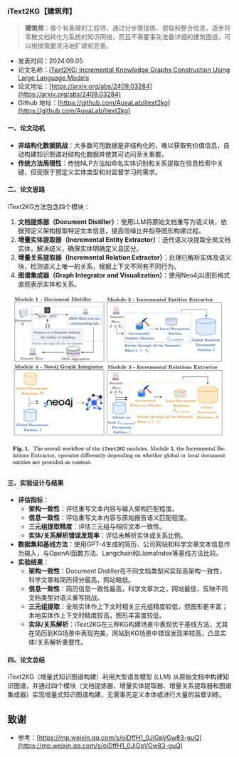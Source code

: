 ### iText2KG【建筑师】
> **建筑师**：像个有条理的工程师，通过分步骤提炼、提取和整合信息，逐步将零散文档转化为系统的知识网络，而且不需要事先准备详细的建筑图纸，可以根据需要灵活地扩建和完善。
>

* 发表时间：2024.09.05
* 论文名称：[iText2KG: Incremental Knowledge Graphs Construction Using Large Language Models](https://arxiv.org/abs/2409.03284)
* 论文地址：[https://arxiv.org/abs/2409.03284](https://arxiv.org/abs/2409.03284)
* Github 地址：[https://github.com/AuvaLab/itext2kg](https://github.com/AuvaLab/itext2kg)

#### 一、论文动机

- **非结构化数据挑战**：大多数可用数据是非结构化的，难以获取有价值信息，自动构建知识图谱对结构化数据并使其可访问至关重要。
- **传统方法局限性**：传统NLP方法如命名实体识别和关系提取在信息检索中关键，但受限于预定义实体类型和对监督学习的需求。

#### 二、论文思路

iText2KG方法包含四个模块：

1. **文档提炼器（Document Distiller）**：使用LLM将原始文档重写为语义块，依据预定义架构提取特定文本信息，提高信噪比并指导图形构建过程。
2. **增量实体提取器（Incremental Entity Extractor）**：迭代语义块提取全局文档实体，解决歧义，确保实体明确定义且区分。
3. **增量关系提取器（Incremental Relation Extractor）**：处理已解析实体及语义块，检测语义上唯一的关系，根据上下文不同有不同行为。
4. **图谱集成器（Graph Integrator and Visualization）**：使用Neo4j以图形格式直观表示实体和关系。

![](20240905_iText2KG/img/v2-4c6a7758d1bfada86e426b972fa05381_1440w.png)

#### 三、实验设计与结果

- **评估指标**：
    - **架构一致性**：评估重写文本内容与输入架构匹配程度。
    - **信息一致性**：评估重写文本内容与原始报告语义匹配程度。
    - **三元组提取精度**：评估三元组与相应文本一致性。
    - **实体/关系解析错误发现率**：评估未解析实体或关系比例。
- **数据集和基线方法**：使用GPT-4生成的简历、公司网站和科学文章文本信息作为输入，与OpenAI函数方法、Langchain和LlamaIndex等基线方法比较。
- **实验结果**：
    - **架构一致性**：Document Distiller在不同文档类型间实现高架构一致性，科学文章和简历得分最高，网站略低。
    - **信息一致性**：简历信息一致性最高，科学文章次之，网站最低，反映不同文档类型对语义重写挑战。
    - **三元组提取**：全局实体作上下文时相关三元组精度较低，但图形更丰富；本地实体作上下文时精度较高，图形丰富度较低。
    - **实体/关系解析**：iText2KG在三种KG构建场景中表现优于基线方法，尤其在简历到KG场景中表现完美，网站到KG场景中错误发现率较高，凸显实体/关系解析重要性。

#### 四、论文总结

iText2KG（增量式知识图谱构建）利用大型语言模型 (LLM) 从原始文档中构建知识图谱，并通过四个模块（文档提炼器、增量实体提取器、增量关系提取器和图谱集成器）实现增量式知识图谱构建，无需事先定义本体或进行大量的监督训练。


## 致谢

* 参考：[https://mp.weixin.qq.com/s/oiDffH1_0JiGpVGw83-guQ](https://mp.weixin.qq.com/s/oiDffH1_0JiGpVGw83-guQ)
